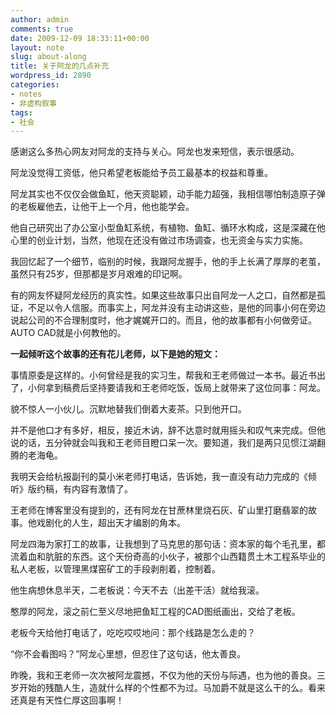 ```yaml
---
author: admin
comments: true
date: 2009-12-09 18:33:11+00:00
layout: note
slug: about-along
title: 关于阿龙的几点补充
wordpress_id: 2890
categories:
- notes
- 非虚构叙事
tags:
- 社会
---
```


感谢这么多热心网友对阿龙的支持与关心。阿龙也发来短信，表示很感动。

阿龙没觉得工资低，他只希望老板能给予员工最基本的权益和尊重。

阿龙其实也不仅仅会做鱼缸，他天资聪颖，动手能力超强，我相信哪怕制造原子弹的老板雇他去，让他干上一个月，他也能学会。

他自己研究出了办公室小型鱼缸系统，有植物、鱼缸、循环水构成，这是深藏在他心里的创业计划，当然，他现在还没有做过市场调查，也无资金与实力实施。

我回忆起了一个细节，临别的时候，我跟阿龙握手，他的手上长满了厚厚的老茧，虽然只有25岁，但那都是岁月艰难的印记啊。

有的网友怀疑阿龙经历的真实性。如果这些故事只出自阿龙一人之口，自然都是孤证，不足以令人信服。而事实上，阿龙并没有主动讲这些，是他的同事小何在旁边说起公司的不合理制度时，他才娓娓开口的。而且，他的故事都有小何做旁证。AUTO CAD就是小何教他的。

**一起倾听这个故事的还有花儿老师，以下是她的短文：**

事情原委是这样的。小何曾经是我的实习生，帮我和王老师做过一本书。最近书出了，小何拿到稿费后坚持要请我和王老师吃饭，饭局上就带来了这位同事：阿龙。

貌不惊人一小伙儿。沉默地替我们倒着大麦茶。只到他开口。

并不是他口才有多好，相反，接近木讷，辞不达意时就用摇头和叹气来完成。但他说的话，五分钟就会叫我和王老师目瞪口呆一次。要知道，我们是两只见惯江湖翻腾的老海龟。

我明天会给杭报副刊的莫小米老师打电话，告诉她，我一直没有动力完成的《倾听》版约稿，有内容有激情了。

王老师在博客里没有提到的，还有阿龙在甘蔗林里烧石灰、矿山里打磨翡翠的故事。他戏剧化的人生，超出天才编剧的角本。

阿龙四海为家打工的故事，让我想到了马克思的那句话：资本家的每个毛孔里，都流着血和肮脏的东西。这个天份奇高的小伙子，被那个山西籍贯土木工程系毕业的私人老板，以管理黑煤窑矿工的手段剥削着，控制着。

他生病想休息半天，二老板说：今天不去（出差干活）就给我滚。

憨厚的阿龙，滚之前仁至义尽地把鱼缸工程的CAD图纸画出，交给了老板。

老板今天给他打电话了，吃吃哎哎地问：那个线路是怎么走的？

“你不会看图吗？”阿龙心里想，但忍住了这句话，他太善良。

昨晚，我和王老师一次次被阿龙震撼，不仅为他的天份与际遇，也为他的善良。三岁开始的残酷人生，造就什么样的个性都不为过。马加爵不就是这么干的么。看来还真是有天性仁厚这回事啊！
